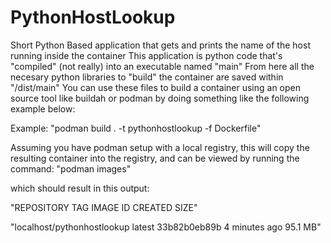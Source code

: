 # PythonHostLookup
Short Python Based application that gets and prints the name of the host running inside the container
This application is python code that's "compiled" (not really) into an executable named "main" From here all the necesary python libraries to "build" the container are saved within "/dist/main" You can use these files to build a container using an open source tool like buildah or podman by doing something like the following example below: 

Example: "podman build . -t pythonhostlookup -f Dockerfile"

Assuming you have podman setup with a local registry, this will copy the resulting container into the registry, and can be viewed by running the command: "podman images"

which should result in this output:

"REPOSITORY TAG IMAGE ID CREATED SIZE"

"localhost/pythonhostlookup latest 33b82b0eb89b 4 minutes ago 95.1 MB"
